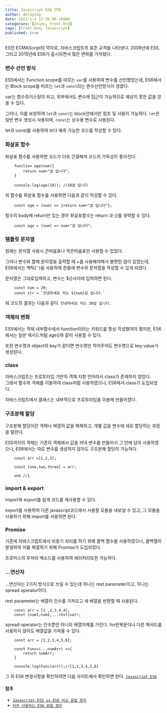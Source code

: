 ```yaml
---
title: Javascript ES6 변화
author: delaying
date: 2023-1-2 17:56:00 +0900
categories: [Study, Front-End]
tags: [Front-End, Javascript]
published: true
---
```


ES란 ECMAScript의 약자로, 자바스크립트의 표준 규격을 나타낸다.
2009년에 ES5, 그리고 2015년에 ES6가 출시되면서 많은 변화를 가져왔다.


### 변수 선언 방식
ES5에서는 Function scope를 따르는 `var`를 사용하여 변수를 선언했었는데, ES6에서는 Block scope를 따르는 `let`과 `const`라는 변수선언방식이 생겼다.

var는 함수호이스팅이 되고, 외부에서도 변수에 접근이 가능하므로 예상지 못한 값을 얻을 수 있다.

그러나, 이를 보완하여 `let`과 `const`는 block안에서만 참조 및 사용이 가능하다.
`let`은 일반 변수 생성시 사용되며, `const`는 상수용 변수로 사용된다. 

let과 const를 사용하여 보다 예측 가능한 코드를 작성할 수 있다.



### 화살표 함수
화살표 함수를 사용하면 코드가 더욱 간결해져 코드의 가독성이 좋아진다.


```
    function age(num){
        return num+"살 입니다";
    }

    console.log(age(10)); //10살 입니다
```
위 함수를 화살표 함수를 사용하면 다음과 같이 작성할 수 있다.
```
    const age = (num) => {return num+"살 입니다"};
```

함수의 body에 return만 있는 경우 화살표함수는 return 과 {}를 생략할 수 있다.
```
    const age = (num) => num+"살 입니다";
```

### 템플릿 문자열
원래는 문자열 사용시 큰따옴표나 작은따옴표만 사용할 수 있었다.

그러나 변수와 함께 문자열을 출력할 때 +를 사용해야해서 불편한 점이 있었는데,<br/> ES6에서는 백틱(``)을 사용하여 한줄에 변수와 문자열을 작성할 수 있게 되었다.

문자열은 그대로입력하고, 변수는 ${}사이에 입력하면 된다.
```
    const num = 20;
    const str = `안녕하세요 저는 ${num}살 입니다.`
```
위 코드의 결과는 다음과 같다. `안녕하세요 저는 20살 입니다.` 



### 객체의 변화
ES5에서는 객체 내부함수에서 function이라는 키워드를 항상 작성했어야 했지만, ES6에서는 일반 메서드처럼 age()와 같이 사용할 수 있다.

또한 변수명과 object의 key가 같다면 변수명만 적어주어도 변수명으로 key:value가 생성된다.

### class
자바스크립트는 프로토타입 기반의 객체 지향 언어라서 class가 존재하지 않았다. <br/>그래서 함수와 객체를 이용하여 class처럼 사용하였으나, ES6에서 class가 도입되었다.

자바스크립트에서 클래스는 내부적으로 프로토타입을 이용해 만들어졌다.

### 구조분해 할당
구조분해 할당이란 객체나 배열의 값을 해체하고, 개별 값을 변수에 새로 할당하는 과정을 말한다.

ES5까지의 객체는 기존의 객체에서 값을 꺼내 변수를 만들어서 그 안에 담아 사용하였으나, ES6에서는 따로 변수를 생성하지 않아도 구조분해 할당이 가능하다.
```
    const arr =[1,2,3];
    
    const [one,two,three] = arr;

    one //1

```

### import & export
import와 export를 쉽게 코드를 재사용할 수 있다.

export를 사용하여 다른 javascript코드에서 사용할 모듈을 내보낼 수 있고,
그 모듈을 사용하기 위해 import를 사용하면 된다.


### Promise
기존에 자바스크립트에서 비동기 처리를 하기 위해 콜백 함수를 사용하였으나, 콜백헬이 발생하여 이를 해결하기 위해 Promise가 도입되었다. 

프로미스의 후처리 메소드를 사용하여 에러처리또한 가능하다.


### ...연산자
...연산자는 2가지 방식으로 쓰일 수 있는데 하나는 rest parameter이고, 하나는 spread operator이다.

rest parameter는 배열의 인수를 가져오고 새 배열을 반환할 때 사용된다.
```
    const arr = [1 ,2,3,4,4];
    const [num1,num2,...rest]=arr;
```

spread operator는 인수뿐만 아니라 배열자체를 가진다.
for반복문이나 다른 메서드를 사용하지 않아도 배열값을 가져올 수 있다.
```
    const arr = [1,2,3,4,5,6];

    const Func=(...numArr) =>{
        return numArr;
    }

    console.log(Func(arr));//[1,2,3,4,5,6]
```



그 외 ES6 변경사항을 확인하려면 다음 사이트에서 확인하면 된다.
[`Javascript ES6`](https://www.w3schools.com/js/js_es6.asp)


#### 참조
- [`Javascript ES5 vs ES6 비교 문법 정리`](https://juniordev-team.tistory.com/6)
- [`자주 사용하는 ES6 문법 정리`](https://velog.io/@kimhscom/JavaScript-%EC%9E%90%EC%A3%BC-%EC%82%AC%EC%9A%A9%ED%95%98%EB%8A%94-ES6-%EB%AC%B8%EB%B2%95-%EC%A0%95%EB%A6%AC)